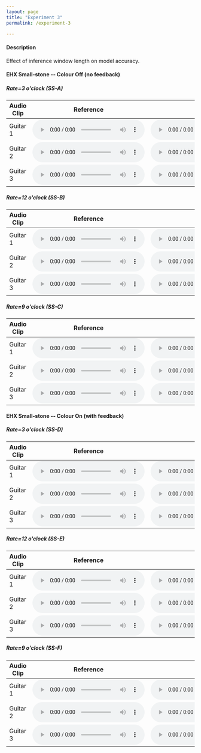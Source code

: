 ```yaml
---
layout: page
title: "Experiment 3"
permalink: /experiment-3

---
```


#### Description

Effect of inference window length on model accuracy.

#### EHX Small-stone -- Colour Off (no feedback)

##### Rate=3 o'clock (SS-A)

<table>
  <thead>
    <tr>
      <th>Audio Clip</th>
      <th>Reference</th>
      <th>W=5ms</th>
      <th>W=40ms</th>
      <th>W=320ms</th>
    </tr>
  </thead>
  <tbody>
    <tr>
      <td>Guitar 1</td>
      <td>
        <audio controls>
          <source src="audio-examples/exp3/SS-A_test1_colour=0_rate=3oclock.mp3" type="audio/mp3">
        </audio></td>
      <td>
        <audio controls>
          <source src="audio-examples/exp3/SS-A_test1_3dkbquzk_0.005.mp3" type="audio/mp3">
        </audio></td>
      <td>
        <audio controls>
          <source src="audio-examples/exp3/SS-A_test1_3dkbquzk_0.040.mp3" type="audio/mp3">
        </audio></td>
      <td>
        <audio controls>
          <source src="audio-examples/exp3/SS-A_test1_3dkbquzk_0.320.mp3" type="audio/mp3">
        </audio></td>
    </tr>
    <tr>
      <td>Guitar 2</td>
      <td>
        <audio controls>
          <source src="audio-examples/exp3/SS-A_test2_colour=0_rate=3oclock.mp3" type="audio/mp3">
        </audio></td>
      <td>
        <audio controls>
          <source src="audio-examples/exp3/SS-A_test2_3dkbquzk_0.005.mp3" type="audio/mp3">
        </audio></td>
      <td>
        <audio controls>
          <source src="audio-examples/exp3/SS-A_test2_3dkbquzk_0.040.mp3" type="audio/mp3">
        </audio></td>
      <td>
        <audio controls>
          <source src="audio-examples/exp3/SS-A_test2_3dkbquzk_0.320.mp3" type="audio/mp3">
        </audio></td>
    </tr>
    <tr>
      <td>Guitar 3</td>
      <td>
        <audio controls>
          <source src="audio-examples/exp3/SS-A_test3_colour=0_rate=3oclock.mp3" type="audio/mp3">
        </audio></td>
      <td>
        <audio controls>
          <source src="audio-examples/exp3/SS-A_test3_3dkbquzk_0.005.mp3" type="audio/mp3">
        </audio></td>
      <td>
        <audio controls>
          <source src="audio-examples/exp3/SS-A_test3_3dkbquzk_0.040.mp3" type="audio/mp3">
        </audio></td>
      <td>
        <audio controls>
          <source src="audio-examples/exp3/SS-A_test3_3dkbquzk_0.320.mp3" type="audio/mp3">
        </audio></td>
    </tr>
  </tbody>
</table>

##### Rate=12 o'clock (SS-B)

<table>
  <thead>
    <tr>
      <th>Audio Clip</th>
      <th>Reference</th>
      <th>W=5ms</th>
      <th>W=40ms</th>
      <th>W=320ms</th>
    </tr>
  </thead>
  <tbody>
    <tr>
      <td>Guitar 1</td>
      <td>
        <audio controls>
          <source src="audio-examples/exp3/SS-B_test1_colour=0_rate=12oclock.mp3" type="audio/mp3">
        </audio></td>
      <td>
        <audio controls>
          <source src="audio-examples/exp3/SS-B_test1_ina3t8sx_0.005.mp3" type="audio/mp3">
        </audio></td>
      <td>
        <audio controls>
          <source src="audio-examples/exp3/SS-B_test1_ina3t8sx_0.040.mp3" type="audio/mp3">
        </audio></td>
      <td>
        <audio controls>
          <source src="audio-examples/exp3/SS-B_test1_ina3t8sx_0.320.mp3" type="audio/mp3">
        </audio></td>
    </tr>
    <tr>
      <td>Guitar 2</td>
      <td>
        <audio controls>
          <source src="audio-examples/exp3/SS-B_test2_colour=0_rate=12oclock.mp3" type="audio/mp3">
        </audio></td>
      <td>
        <audio controls>
          <source src="audio-examples/exp3/SS-B_test2_ina3t8sx_0.005.mp3" type="audio/mp3">
        </audio></td>
      <td>
        <audio controls>
          <source src="audio-examples/exp3/SS-B_test2_ina3t8sx_0.040.mp3" type="audio/mp3">
        </audio></td>
      <td>
        <audio controls>
          <source src="audio-examples/exp3/SS-B_test2_ina3t8sx_0.320.mp3" type="audio/mp3">
        </audio></td>
    </tr>
    <tr>
      <td>Guitar 3</td>
      <td>
        <audio controls>
          <source src="audio-examples/exp3/SS-B_test3_colour=0_rate=12oclock.mp3" type="audio/mp3">
        </audio></td>
      <td>
        <audio controls>
          <source src="audio-examples/exp3/SS-B_test3_ina3t8sx_0.005.mp3" type="audio/mp3">
        </audio></td>
      <td>
        <audio controls>
          <source src="audio-examples/exp3/SS-B_test3_ina3t8sx_0.040.mp3" type="audio/mp3">
        </audio></td>
      <td>
        <audio controls>
          <source src="audio-examples/exp3/SS-B_test3_ina3t8sx_0.320.mp3" type="audio/mp3">
        </audio></td>
    </tr>
  </tbody>
</table>

##### Rate=9 o'clock (SS-C)

<table>
  <thead>
    <tr>
      <th>Audio Clip</th>
      <th>Reference</th>
      <th>W=5ms</th>
      <th>W=40ms</th>
      <th>W=320ms</th>
    </tr>
  </thead>
  <tbody>
    <tr>
      <td>Guitar 1</td>
      <td>
        <audio controls>
          <source src="audio-examples/exp3/SS-B_test1_colour=0_rate=12oclock.mp3" type="audio/mp3">
        </audio></td>
      <td>
        <audio controls>
          <source src="audio-examples/exp3/SS-C_test1_3swsng10_0.005.mp3" type="audio/mp3">
        </audio></td>
      <td>
        <audio controls>
          <source src="audio-examples/exp3/SS-C_test1_3swsng10_0.040.mp3" type="audio/mp3">
        </audio></td>
      <td>
        <audio controls>
          <source src="audio-examples/exp3/SS-C_test1_3swsng10_0.320.mp3" type="audio/mp3">
        </audio></td>
    </tr>
    <tr>
      <td>Guitar 2</td>
      <td>
        <audio controls>
          <source src="audio-examples/exp3/SS-C_test2_colour=0_rate=9oclock.mp3" type="audio/mp3">
        </audio></td>
      <td>
        <audio controls>
          <source src="audio-examples/exp3/SS-C_test2_3swsng10_0.005.mp3" type="audio/mp3">
        </audio></td>
      <td>
        <audio controls>
          <source src="audio-examples/exp3/SS-C_test2_3swsng10_0.040.mp3" type="audio/mp3">
        </audio></td>
      <td>
        <audio controls>
          <source src="audio-examples/exp3/SS-C_test2_3swsng10_0.320.mp3" type="audio/mp3">
        </audio></td>
    </tr>
    <tr>
      <td>Guitar 3</td>
      <td>
        <audio controls>
          <source src="audio-examples/exp3/SS-C_test3_colour=0_rate=9oclock.mp3" type="audio/mp3">
        </audio></td>
      <td>
        <audio controls>
          <source src="audio-examples/exp3/SS-C_test3_3swsng10_0.005.mp3" type="audio/mp3">
        </audio></td>
      <td>
        <audio controls>
          <source src="audio-examples/exp3/SS-C_test3_3swsng10_0.040.mp3" type="audio/mp3">
        </audio></td>
      <td>
        <audio controls>
          <source src="audio-examples/exp3/SS-C_test3_3swsng10_0.320.mp3" type="audio/mp3">
        </audio></td>
    </tr>
  </tbody>
</table>

#### EHX Small-stone -- Colour On (with feedback)

##### Rate=3 o'clock (SS-D)

<table>
  <thead>
    <tr>
      <th>Audio Clip</th>
      <th>Reference</th>
      <th>W=5ms</th>
      <th>W=40ms</th>
      <th>W=320ms</th>
    </tr>
  </thead>
  <tbody>
    <tr>
      <td>Guitar 1</td>
      <td>
        <audio controls>
          <source src="audio-examples/exp3/SS-D_test1_colour=1_rate=3oclock.mp3" type="audio/mp3">
        </audio></td>
      <td>
        <audio controls>
          <source src="audio-examples/exp3/SS-D_test1_3tlnx84b_0.005.mp3" type="audio/mp3">
        </audio></td>
      <td>
        <audio controls>
          <source src="audio-examples/exp3/SS-D_test1_3tlnx84b_0.040.mp3" type="audio/mp3">
        </audio></td>
      <td>
        <audio controls>
          <source src="audio-examples/exp3/SS-D_test1_3tlnx84b_0.320.mp3" type="audio/mp3">
        </audio></td>
    </tr>
    <tr>
      <td>Guitar 2</td>
      <td>
        <audio controls>
          <source src="audio-examples/exp3/SS-D_test2_colour=1_rate=3oclock.mp3" type="audio/mp3">
        </audio></td>
      <td>
        <audio controls>
          <source src="audio-examples/exp3/SS-D_test2_3tlnx84b_0.005.mp3" type="audio/mp3">
        </audio></td>
      <td>
        <audio controls>
          <source src="audio-examples/exp3/SS-D_test2_3tlnx84b_0.040.mp3" type="audio/mp3">
        </audio></td>
      <td>
        <audio controls>
          <source src="audio-examples/exp3/SS-D_test2_3tlnx84b_0.320.mp3" type="audio/mp3">
        </audio></td>
    </tr>
    <tr>
      <td>Guitar 3</td>
      <td>
        <audio controls>
          <source src="audio-examples/exp3/SS-D_test3_colour=1_rate=3oclock.mp3" type="audio/mp3">
        </audio></td>
      <td>
        <audio controls>
          <source src="audio-examples/exp3/SS-D_test3_3tlnx84b_0.005.mp3" type="audio/mp3">
        </audio></td>
      <td>
        <audio controls>
          <source src="audio-examples/exp3/SS-D_test3_3tlnx84b_0.040.mp3" type="audio/mp3">
        </audio></td>
      <td>
        <audio controls>
          <source src="audio-examples/exp3/SS-D_test3_3tlnx84b_0.320.mp3" type="audio/mp3">
        </audio></td>
    </tr>
  </tbody>
</table>

##### Rate=12 o'clock (SS-E)

<table>
  <thead>
    <tr>
      <th>Audio Clip</th>
      <th>Reference</th>
      <th>W=5ms</th>
      <th>W=40ms</th>
      <th>W=320ms</th>
    </tr>
  </thead>
  <tbody>
    <tr>
      <td>Guitar 1</td>
      <td>
        <audio controls>
          <source src="audio-examples/exp3/SS-E_test1_colour=1_rate=12oclock.mp3" type="audio/mp3">
        </audio></td>
      <td>
        <audio controls>
          <source src="audio-examples/exp3/SS-E_test1_20v0y9md_0.005.mp3" type="audio/mp3">
        </audio></td>
      <td>
        <audio controls>
          <source src="audio-examples/exp3/SS-E_test1_20v0y9md_0.040.mp3" type="audio/mp3">
        </audio></td>
      <td>
        <audio controls>
          <source src="audio-examples/exp3/SS-E_test1_20v0y9md_0.320.mp3" type="audio/mp3">
        </audio></td>
    </tr>
    <tr>
      <td>Guitar 2</td>
      <td>
        <audio controls>
          <source src="audio-examples/exp3/SS-E_test2_colour=1_rate=12oclock.mp3" type="audio/mp3">
        </audio></td>
      <td>
        <audio controls>
          <source src="audio-examples/exp3/SS-E_test2_20v0y9md_0.005.mp3" type="audio/mp3">
        </audio></td>
      <td>
        <audio controls>
          <source src="audio-examples/exp3/SS-E_test2_20v0y9md_0.040.mp3" type="audio/mp3">
        </audio></td>
      <td>
        <audio controls>
          <source src="audio-examples/exp3/SS-E_test2_20v0y9md_0.320.mp3" type="audio/mp3">
        </audio></td>
    </tr>
    <tr>
      <td>Guitar 3</td>
      <td>
        <audio controls>
          <source src="audio-examples/exp3/SS-E_test3_colour=1_rate=12oclock.mp3" type="audio/mp3">
        </audio></td>
      <td>
        <audio controls>
          <source src="audio-examples/exp3/SS-E_test3_20v0y9md_0.005.mp3" type="audio/mp3">
        </audio></td>
      <td>
        <audio controls>
          <source src="audio-examples/exp3/SS-E_test3_20v0y9md_0.040.mp3" type="audio/mp3">
        </audio></td>
      <td>
        <audio controls>
          <source src="audio-examples/exp3/SS-E_test3_20v0y9md_0.320.mp3" type="audio/mp3">
        </audio></td>
    </tr>
  </tbody>
</table>

##### Rate=9 o'clock  (SS-F)

<table>
  <thead>
    <tr>
      <th>Audio Clip</th>
      <th>Reference</th>
      <th>W=5ms</th>
      <th>W=40ms</th>
      <th>W=320ms</th>
    </tr>
  </thead>
  <tbody>
    <tr>
      <td>Guitar 1</td>
      <td>
        <audio controls>
          <source src="audio-examples/exp3/SS-B_test1_colour=0_rate=12oclock.mp3" type="audio/mp3">
        </audio></td>
      <td>
        <audio controls>
          <source src="audio-examples/exp3/SS-F_test1_34u8dt0q_0.005.mp3" type="audio/mp3">
        </audio></td>
      <td>
        <audio controls>
          <source src="audio-examples/exp3/SS-F_test1_34u8dt0q_0.040.mp3" type="audio/mp3">
        </audio></td>
      <td>
        <audio controls>
          <source src="audio-examples/exp3/SS-F_test1_34u8dt0q_0.320.mp3" type="audio/mp3">
        </audio></td>
    </tr>
    <tr>
      <td>Guitar 2</td>
      <td>
        <audio controls>
          <source src="audio-examples/exp3/SS-F_test2_colour=1_rate=9oclock.mp3" type="audio/mp3">
        </audio></td>
      <td>
        <audio controls>
          <source src="audio-examples/exp3/SS-F_test2_34u8dt0q_0.005.mp3" type="audio/mp3">
        </audio></td>
      <td>
        <audio controls>
          <source src="audio-examples/exp3/SS-F_test2_34u8dt0q_0.040.mp3" type="audio/mp3">
        </audio></td>
      <td>
        <audio controls>
          <source src="audio-examples/exp3/SS-F_test2_34u8dt0q_0.320.mp3" type="audio/mp3">
        </audio></td>
    </tr>
    <tr>
      <td>Guitar 3</td>
      <td>
        <audio controls>
          <source src="audio-examples/exp3/SS-F_test3_colour=1_rate=9oclock.mp3" type="audio/mp3">
        </audio></td>
      <td>
        <audio controls>
          <source src="audio-examples/exp3/SS-F_test3_34u8dt0q_0.005.mp3" type="audio/mp3">
        </audio></td>
      <td>
        <audio controls>
          <source src="audio-examples/exp3/SS-F_test3_34u8dt0q_0.040.mp3" type="audio/mp3">
        </audio></td>
      <td>
        <audio controls>
          <source src="audio-examples/exp3/SS-F_test3_34u8dt0q_0.320.mp3" type="audio/mp3">
        </audio></td>
    </tr>
  </tbody>
</table>